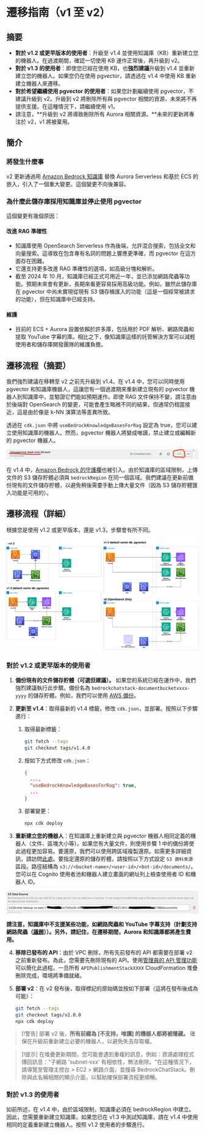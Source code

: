 # 遷移指南（v1 至 v2）

## 摘要

- **對於 v1.2 或更早版本的使用者**：升級至 v1.4 並使用知識庫（KB）重新建立您的機器人。在過渡期間，確認一切使用 KB 運作正常後，再升級到 v2。
- **對於 v1.3 的使用者**：即使您已經在使用 KB，也**強烈建議**升級到 v1.4 並重新建立您的機器人。如果您仍在使用 pgvector，請透過在 v1.4 中使用 KB 重新建立機器人來遷移。
- **對於希望繼續使用 pgvector 的使用者**：如果您計劃繼續使用 pgvector，不建議升級到 v2。升級到 v2 將刪除所有與 pgvector 相關的資源，未來將不再提供支援。在這種情況下，請繼續使用 v1。
- 請注意，**升級到 v2 將導致刪除所有 Aurora 相關資源。**未來的更新將專注於 v2，v1 將被棄用。

## 簡介

### 將發生什麼事

v2 更新通過用 [Amazon Bedrock 知識庫](https://docs.aws.amazon.com/bedrock/latest/userguide/knowledge-base.html) 替換 Aurora Serverless 和基於 ECS 的嵌入，引入了一個重大變更。這個變更不向後兼容。

### 為什麼此儲存庫採用知識庫並停止使用 pgvector

這個變更有幾個原因：

#### 改進 RAG 準確性

- 知識庫使用 OpenSearch Serverless 作為後端，允許混合搜索，包括全文和向量搜索。這導致在包含專有名詞的問題上響應更準確，而 pgvector 在這方面存在困難。
- 它還支持更多改進 RAG 準確性的選項，如高級分塊和解析。
- 截至 2024 年 10 月，知識庫已經正式可用近一年，並已添加網路爬蟲等功能。預期未來會有更新，長期來看更容易採用高級功能。例如，雖然此儲存庫在 pgvector 中尚未實現從現有 S3 儲存桶匯入的功能（這是一個經常被請求的功能），但在知識庫中已經支持。

#### 維護

- 目前的 ECS + Aurora 設置依賴於許多庫，包括用於 PDF 解析、網路爬蟲和提取 YouTube 字幕的庫。相比之下，像知識庫這樣的託管解決方案可以減輕使用者和儲存庫開發團隊的維護負擔。

## 遷移流程（摘要）

我們強烈建議在移轉至 v2 之前先升級到 v1.4。在 v1.4 中，您可以同時使用 pgvector 和知識庫機器人，這讓您有一個過渡期來重新建立現有的 pgvector 機器人到知識庫中，並驗證它們能如預期運作。即使 RAG 文件保持不變，請注意由於後端對 OpenSearch 的變更，可能會產生略微不同的結果，但通常仍相當接近，這是由於像是 k-NN 演算法等差異所致。

透過在 `cdk.json` 中將 `useBedrockKnowledgeBasesForRag` 設定為 true，您可以建立使用知識庫的機器人。然而，pgvector 機器人將變成唯讀，禁止建立或編輯新的 pgvector 機器人。

![](../imgs/v1_to_v2_readonly_bot.png)

在 v1.4 中，[Amazon Bedrock 的守護欄](https://aws.amazon.com/jp/bedrock/guardrails/)也被引入。由於知識庫的區域限制，上傳文件的 S3 儲存貯體必須與 `bedrockRegion` 在同一個區域。我們建議在更新前備份現有的文件儲存貯體，以避免稍後需要手動上傳大量文件（因為 S3 儲存貯體匯入功能是可用的）。

## 遷移流程（詳細）

根據您是使用 v1.2 或更早版本，還是 v1.3，步驟會有所不同。

![](../imgs/v1_to_v2_arch.png)

### 對於 v1.2 或更早版本的使用者

1. **備份現有的文件儲存貯體（可選但建議）。** 如果您的系統已經在運作中，我們強烈建議執行此步驟。備份名為 `bedrockchatstack-documentbucketxxxx-yyyy` 的儲存貯體。例如，我們可以使用 [AWS 備份](https://docs.aws.amazon.com/aws-backup/latest/devguide/s3-backups.html)。

2. **更新至 v1.4**：取得最新的 v1.4 標籤，修改 `cdk.json`，並部署。按照以下步驟進行：

   1. 取得最新標籤：
      ```bash
      git fetch --tags
      git checkout tags/v1.4.0
      ```
   2. 按如下方式修改 `cdk.json`：
      ```json
      {
        ...,
        "useBedrockKnowledgeBasesForRag": true,
        ...
      }
      ```
   3. 部署變更：
      ```bash
      npx cdk deploy
      ```

3. **重新建立您的機器人**：在知識庫上重新建立與 pgvector 機器人相同定義的機器人（文件、區塊大小等）。如果您有大量文件，則使用步驟 1 中的備份將使此過程更加容易。要還原，我們可以使用跨區域複製還原。如需更多詳細資訊，請訪問[此處](https://docs.aws.amazon.com/aws-backup/latest/devguide/restoring-s3.html)。要指定還原的儲存貯體，請按照以下方式設定 `S3 資料來源` 區段。路徑結構為 `s3://<bucket-name>/<user-id>/<bot-id>/documents/`。您可以在 Cognito 使用者池和機器人建立畫面的網址列上檢查使用者 ID 和機器人 ID。

![](../imgs/v1_to_v2_KB_s3_source.png)

**請注意，知識庫中不支援某些功能，如網路爬蟲和 YouTube 字幕支持（計劃支持網路爬蟲（[議題](https://github.com/aws-samples/bedrock-claude-chat/issues/557)））。另外，請記住，在遷移期間，Aurora 和知識庫都將產生費用。**

4. **移除已發布的 API**：由於 VPC 刪除，所有先前發布的 API 都需要在部署 v2 之前重新發布。為此，您需要先刪除現有的 API。使用[管理員的 API 管理功能](../ADMINISTRATOR_zh-TW.md)可以簡化此過程。一旦所有 `APIPublishmentStackXXXX` CloudFormation 堆疊刪除完成，環境將準備就緒。

5. **部署 v2**：在 v2 發布後，取得標記的原始碼並按如下部署（這將在發布後成為可能）：
   ```bash
   git fetch --tags
   git checkout tags/v2.0.0
   npx cdk deploy
   ```

> [!警告]
> 部署 v2 後，**所有前綴為 [不支持，唯讀] 的機器人都將被隱藏。** 確保在升級前重新建立必要的機器人，以避免失去存取權。

> [!提示]
> 在堆疊更新期間，您可能會遇到重複的訊息，例如：資源處理程式傳回訊息："子網路 'subnet-xxx' 有相依性，無法刪除。"在這種情況下，請導覽至管理主控台 > EC2 > 網路介面，並搜尋 BedrockChatStack。刪除與此名稱相關的顯示介面，以幫助確保部署流程更順暢。

### 對於 v1.3 的使用者

如前所述，在 v1.4 中，由於區域限制，知識庫必須在 bedrockRegion 中建立。因此，您需要重新建立知識庫。如果您已在 v1.3 中測試知識庫，請在 v1.4 中使用相同的定義重新建立機器人。按照 v1.2 使用者的步驟進行。